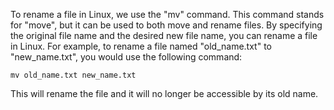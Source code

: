 To rename a file in Linux, we use the "mv" command. This command stands for "move", but it can be used to both move and rename files. By specifying the original file name and the desired new file name, you can rename a file in Linux. For example, to rename a file named "old_name.txt" to "new_name.txt", you would use the following command: 

`mv old_name.txt new_name.txt`

This will rename the file and it will no longer be accessible by its old name.
